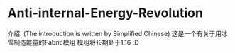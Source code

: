 # Anti-internal-Energy-Revolution
介绍:
(The introduction is written by Simplified Chinese)
这是一个有关于用冰雪制造能量的Fabric模组
模组将长期处于1.16
:D
